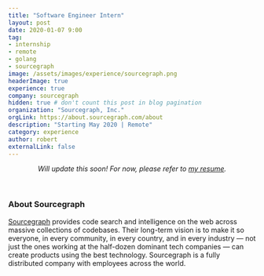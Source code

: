 ```yaml
---
title: "Software Engineer Intern"
layout: post
date: 2020-01-07 9:00
tag:
- internship
- remote
- golang
- sourcegraph
image: /assets/images/experience/sourcegraph.png
headerImage: true
experience: true
company: sourcegraph
hidden: true # don't count this post in blog pagination
organization: "Sourcegraph, Inc."
orgLink: https://about.sourcegraph.com/about
description: "Starting May 2020 | Remote"
category: experience
author: robert
externalLink: false
---
```


<p align="center">
    <i>Will update this soon! For now, please refer to
    <a href="https://resume.bobheadxi.dev/" _target="blank">my resume</a>.</i>
</p>

<br />

### About Sourcegraph

[Sourcegraph](https://about.sourcegraph.com/about) provides code search and intelligence on the web
across massive collections of codebases. Their long-term vision is to make it so everyone, in every
community, in every country, and in every industry — not just the ones working at the half-dozen
dominant tech companies — can create products using the best technology. Sourcegraph is a fully
distributed company with employees across the world.
